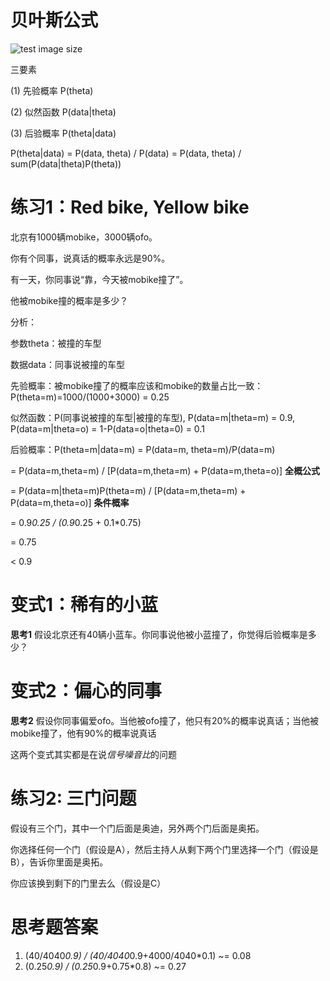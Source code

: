贝叶斯公式
===========
![test image size](https://gss2.bdstatic.com/9fo3dSag_xI4khGkpoWK1HF6hhy/baike/s%3D250/sign=f31b413dd3a20cf44290f9da46084b0c/5fdf8db1cb134954a3ba2ede554e9258d0094ae0.jpg)

三要素

(1) 先验概率 P(theta)

(2) 似然函数 P(data|theta)

(3) 后验概率 P(theta|data)

P(theta|data) = P(data, theta) / P(data) = P(data, theta) / sum(P(data|theta)P(theta))


练习1：Red bike, Yellow bike
=============================
北京有1000辆mobike，3000辆ofo。

你有个同事，说真话的概率永远是90%。

有一天，你同事说“靠，今天被mobike撞了”。

他被mobike撞的概率是多少？

分析：

参数theta：被撞的车型

数据data：同事说被撞的车型

先验概率：被mobike撞了的概率应该和mobike的数量占比一致：P(theta=m)=1000/(1000+3000) = 0.25

似然函数：P(同事说被撞的车型|被撞的车型), P(data=m|theta=m) = 0.9, P(data=m|theta=o) = 1-P(data=o|theta=0) = 0.1

后验概率：P(theta=m|data=m) = P(data=m, theta=m)/P(data=m) 

= P(data=m,theta=m) / [P(data=m,theta=m) + P(data=m,theta=o)] **全概公式**

= P(data=m|theta=m)P(theta=m) / [P(data=m,theta=m) + P(data=m,theta=o)]  **条件概率**

= 0.9*0.25 / (0.9*0.25 + 0.1*0.75)

= 0.75 

< 0.9

# 变式1：稀有的小蓝

**思考1** 假设北京还有40辆小蓝车。你同事说他被小蓝撞了，你觉得后验概率是多少？

# 变式2：偏心的同事

**思考2** 假设你同事偏爱ofo。当他被ofo撞了，他只有20%的概率说真话；当他被mobike撞了，他有90%的概率说真话

这两个变式其实都是在说*信号噪音比*的问题

练习2: 三门问题
==============================
假设有三个门，其中一个门后面是奥迪，另外两个门后面是奥拓。

你选择任何一个门（假设是A），然后主持人从剩下两个门里选择一个门（假设是B），告诉你里面是奥拓。

你应该换到剩下的门里去么（假设是C）


思考题答案
==============================
1. (40/4040*0.9) / (40/4040*0.9+4000/4040*0.1) ~= 0.08
2. (0.25*0.9) / (0.25*0.9+0.75*0.8) ~= 0.27